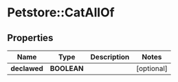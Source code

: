 # Petstore::CatAllOf

## Properties
Name | Type | Description | Notes
------------ | ------------- | ------------- | -------------
**declawed** | **BOOLEAN** |  | [optional] 



